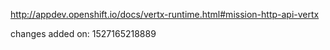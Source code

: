 http://appdev.openshift.io/docs/vertx-runtime.html#mission-http-api-vertx

 
 changes added on: 1527165218889